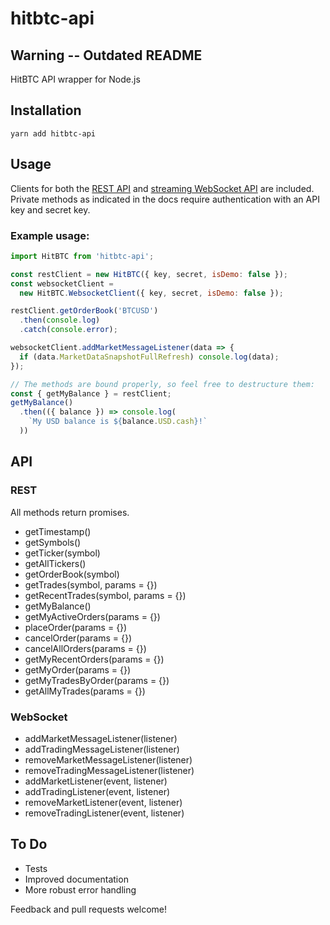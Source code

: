 # hitbtc-api

## Warning -- Outdated README

HitBTC API wrapper for Node.js

## Installation

```
yarn add hitbtc-api
```

## Usage

Clients for both the [REST API](https://hitbtc.com/api#restful) and
[streaming WebSocket API](https://hitbtc.com/api#streaming) are included. Private
methods as indicated in the docs require authentication with an API key and
secret key.

### Example usage:

```javascript
import HitBTC from 'hitbtc-api';

const restClient = new HitBTC({ key, secret, isDemo: false });
const websocketClient =
  new HitBTC.WebsocketClient({ key, secret, isDemo: false });

restClient.getOrderBook('BTCUSD')
  .then(console.log)
  .catch(console.error);

websocketClient.addMarketMessageListener(data => {
  if (data.MarketDataSnapshotFullRefresh) console.log(data);
});

// The methods are bound properly, so feel free to destructure them:
const { getMyBalance } = restClient;
getMyBalance()
  .then(({ balance }) => console.log(
    `My USD balance is ${balance.USD.cash}!`
  ))
```

## API

### REST
All methods return promises.
* getTimestamp()
* getSymbols()
* getTicker(symbol)
* getAllTickers()
* getOrderBook(symbol)
* getTrades(symbol, params = {})
* getRecentTrades(symbol, params = {})
* getMyBalance()
* getMyActiveOrders(params = {})
* placeOrder(params = {})
* cancelOrder(params = {})
* cancelAllOrders(params = {})
* getMyRecentOrders(params = {})
* getMyOrder(params = {})
* getMyTradesByOrder(params = {})
* getAllMyTrades(params = {})

### WebSocket
* addMarketMessageListener(listener)
* addTradingMessageListener(listener)
* removeMarketMessageListener(listener)
* removeTradingMessageListener(listener)
* addMarketListener(event, listener)
* addTradingListener(event, listener)
* removeMarketListener(event, listener)
* removeTradingListener(event, listener)

## To Do
* Tests
* Improved documentation
* More robust error handling

Feedback and pull requests welcome!
